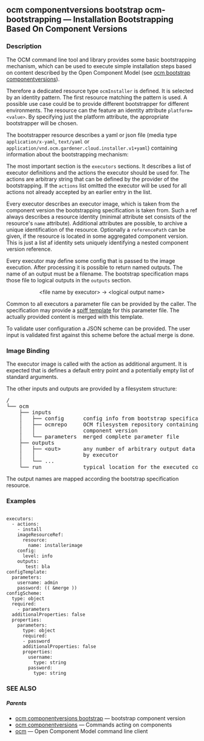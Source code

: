 ## ocm componentversions bootstrap ocm-bootstrapping &mdash; Installation Bootstrapping Based On Component Versions

### Description


The OCM command line tool and library provides some basic bootstrapping
mechanism, which can be used to execute simple installation steps based on
content described by the Open Component Model
(see [ocm bootstrap componentversions](ocm_bootstrap_componentversions.md)).

Therefore a dedicated resource type <code>ocmInstaller</code> is defined.
It is selected by an identity pattern. The first resource matching the pattern
is used. A possible use case could be to provide different bootstrapper for
different environments. The resource can the feature an identity attribute
<code>platform=&lt;value></code>. By specifying just the platform attribute,
the appropriate bootstrapper will be chosen.

The bootstrapper resource describes a yaml or json file
(media type <code>application/x-yaml</code>, <code>text/yaml</code> or
<code>application/vnd.ocm.gardener.cloud.installer.v1+yaml</code>) containing
information about the bootstrapping mechanism:

The most important section is the <code>executors</code> sections. It describes
a list of executor definitions and the actions the executor should be used for.
The actions are arbitrary string that can be defined by the provider of the
bootstrapping. If the <code>actions</code> list omitted the executor will be
used for all actions not already accepted by an earlier entry in the list.

Every executor describes an executor image, which is taken from the component
version the bootstrapping specification is taken from. Such a ref always
describes a resource identity (minimal attribute set consists of the resource's
<code>name</code> attribute). Additional attributes are possible, to archive a
unique identification of the resource. Optionally a <code>referencePath</code>
can be given, if the resource is located in some aggregated component version.
This is just a list af identity sets uniquely identifying a nested component
version reference.

Every executor may define some config that is passed to the image execution.
After processing it is possible to return named outputs. The name of an output
must be a filename. The bootstrap specification maps those file to logical
outputs in the <code>outputs</code> section.

<center>
  &lt;file name by executor> -> &lt;logical output name>
</center>

Common to all executors a parameter file can be provided by the caller. The
specification may provide a [spiff template](https://github.com/mandelsoft/spiff)
for this parameter file. The actually provided content is merged with this
template.

To validate user configuration a JSON scheme can be provided. The user input is
validated first against this scheme before the actual merge is done.

### Image Binding

The executor image is called with the action as additional argument. It is
expected that is defines a default entry point and a potentially empty list of
standard arguments.

The other inputs and outputs are provided by a filesystem structure:
<pre>
/
└── ocm
    ├── inputs
    │   ├── config      config info from bootstrap specification
    │   ├── ocmrepo     OCM filesystem repository containing the complete
    │   │               component version
    │   └── parameters  merged complete parameter file
    ├── outputs
    │   ├── &lt;out>       any number of arbitrary output data provided
    │   │               by executor
    │   └── ...         
    └── run             typical location for the executed command
</pre>

The output names are mapped according the bootstrap specification resource.


### Examples

```

executors:
  - actions:
    - install
    imageResourceRef:
      resource:
        name: installerimage
    config:
      level: info
    outputs:
       test: bla
configTemplate:
  parameters:
    username: admin
    password: (( &merge ))
configScheme:
  type: object
  required:
    - parameters
  additionalProperties: false
  properties:
    parameters:
      type: object
      required:
      - password
      additionalProperties: false
      properties:
        username:
          type: string
        password:
          type: string

```

### SEE ALSO

##### Parents

* [ocm componentversions bootstrap](ocm_componentversions_bootstrap.md)	 &mdash; bootstrap component version
* [ocm componentversions](ocm_componentversions.md)	 &mdash; Commands acting on components
* [ocm](ocm.md)	 &mdash; Open Component Model command line client

